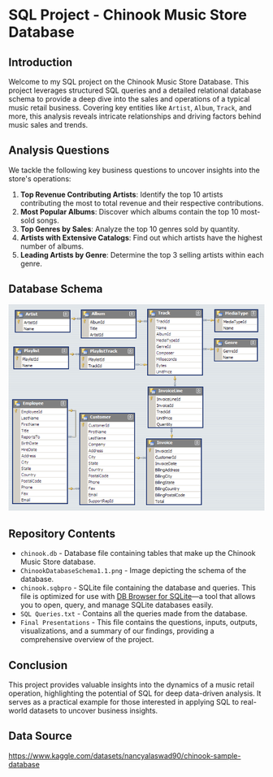 # SQL Project - Chinook Music Store Database

## Introduction
Welcome to my SQL project on the Chinook Music Store Database. This project leverages structured SQL queries and a detailed relational database schema to provide a deep dive into the sales and operations of a typical music retail business. Covering key entities like `Artist`, `Album`, `Track`, and more, this analysis reveals intricate relationships and driving factors behind music sales and trends.

## Analysis Questions
We tackle the following key business questions to uncover insights into the store's operations:
1) **Top Revenue Contributing Artists**: Identify the top 10 artists contributing the most to total revenue and their respective contributions.
2) **Most Popular Albums**: Discover which albums contain the top 10 most-sold songs.
3) **Top Genres by Sales**: Analyze the top 10 genres sold by quantity.
4) **Artists with Extensive Catalogs**: Find out which artists have the highest number of albums.
5) **Leading Artists by Genre**: Determine the top 3 selling artists within each genre.

## Database Schema
![Chinook Database Schema](ChinookDatabaseSchema1.1.png)

## Repository Contents
- `chinook.db` - Database file containing tables that make up the Chinook Music Store database.
- `ChinookDatabaseSchema1.1.png` - Image depicting the schema of the database.
- `chinook.sqbpro` - SQLite file containing the database and queries. This file is optimized for use with [DB Browser for SQLite](https://sqlitebrowser.org/dl/)—a tool that allows you to open, query, and manage SQLite databases easily.
- `SQL Queries.txt` - Contains all the queries made from the database.
- `Final Presentations` - This file contains the questions, inputs, outputs, visualizations, and a summary of our findings, providing a comprehensive overview of the project.

## Conclusion
This project provides valuable insights into the dynamics of a music retail operation, highlighting the potential of SQL for deep data-driven analysis. It serves as a practical example for those interested in applying SQL to real-world datasets to uncover business insights.

## Data Source
https://www.kaggle.com/datasets/nancyalaswad90/chinook-sample-database
